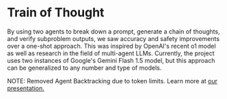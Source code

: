 # Train of Thought

By using two agents to break down a prompt, generate a 
chain of thoughts, and verify subproblem outputs, we saw 
accuracy and safety improvements over a one-shot approach. 
This was inspired by OpenAI's recent o1 model as well as 
research in the field of multi-agent LLMs. Currently, the 
project uses two instances of Google's Gemini Flash 1.5 
model, but this approach can be generalized to any number 
and type of models.

NOTE: Removed Agent Backtracking due to token limits.
Learn more at [our presentation.](https://cmu.box.com/s/xdaft9t8l1v9yvsfsb5evv2p1jfj0t43)